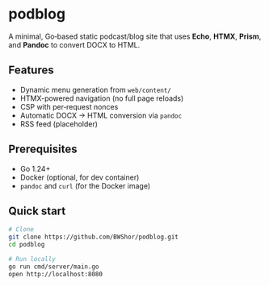 # podblog

A minimal, Go‑based static podcast/blog site that uses **Echo**, **HTMX**, **Prism**, and **Pandoc** to convert DOCX to HTML.

## Features

- Dynamic menu generation from `web/content/`
- HTMX-powered navigation (no full page reloads)
- CSP with per‑request nonces
- Automatic DOCX → HTML conversion via `pandoc`
- RSS feed (placeholder)

## Prerequisites

- Go 1.24+
- Docker (optional, for dev container)
- `pandoc` and `curl` (for the Docker image)

## Quick start

```bash  
# Clone  
git clone https://github.com/BWShor/podblog.git  
cd podblog  

# Run locally  
go run cmd/server/main.go  
open http://localhost:8080

